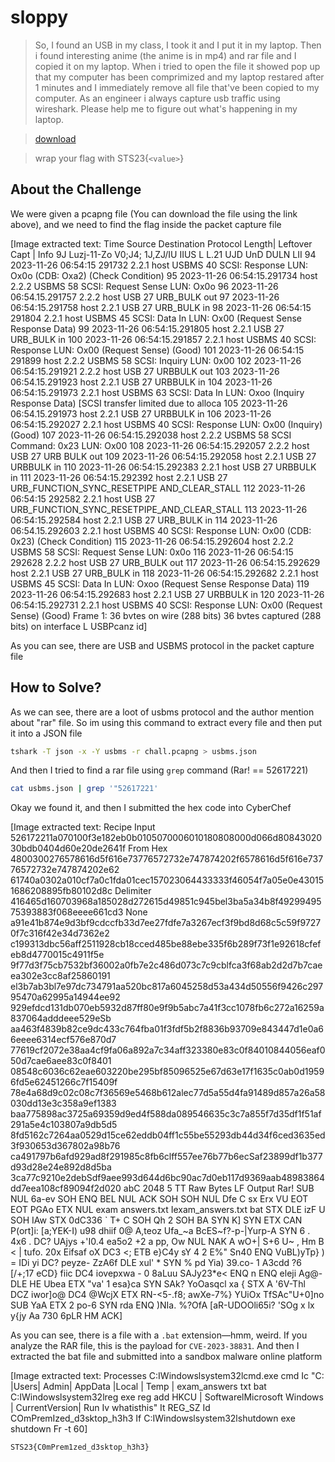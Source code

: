 # sloppy

> So, I found an USB in my class, I took it and I put it in my laptop. Then i found interesting anime (the anime is in mp4) and rar file and I copied it on my laptop. When i tried to open the file it showed pop up that my computer has been comprimized and my laptop restared after 1 minutes and I immediately remove all file that've been copied to my computer. As an engineer i always capture usb traffic using wireshark. Please help me to figure out what's happening in my laptop.

> [download](https://drive.google.com/file/d/1JFQ2p1tRGp_s1rrHWX6glHP2r4nftjR7/view?usp=sharing)

> wrap your flag with STS23{`<value>`}

## About the Challenge
We were given a pcapng file (You can download the file using the link above), and we need to find the flag inside the packet capture file


[Image extracted text: Time
Source
Destination
Protocol
Length| Leftover Capt | Info
9J
Luzj-11-Zo
V0;J4; 1J,ZJ/IU
IIUS L
L.21
UJD
UnD
DULN
LII
94
2023-11-26 06:54:15
291732
2.2.1
host
USBMS
40
SCSI: Response
LUN:
Ox0o
(CDB: Oxa2)
(Check Condition)
95
2023-11-26 06:54:15.291734
host
2.2.2
USBMS
58
SCSI:
Request Sense LUN: Ox0o
96
2023-11-26 06:54.15.291757
2.2.2
host
USB
27
URB_BULK out
97
2023-11-26 06:54:15.291758
host
2.2.1
USB
27
URB_BULK
in
98
2023-11-26 06:54:15
291804
2.2.1
host
USBMS
45
SCSI:
Data
In LUN: Ox00 (Request Sense Response Data)
99
2023-11-26 06:54:15.291805
host
2.2.1
USB
27
URB_BULK
in
100
2023-11-26 06:54:15.291857
2.2.1
host
USBMS
40
SCSI: Response LUN:
Ox00 (Request Sense)
(Good)
101
2023-11-26 06:54:15
291899
host
2.2.2
USBMS
58
SCSI: Inquiry
LUN:
0x00
102
2023-11-26 06:54:15.291921
2.2.2
host
USB
27
URBBULK out
103
2023-11-26 06:54.15.291923
host
2.2.1
USB
27
URBBULK
in
104
2023-11-26 06:54:15.291973
2.2.1
host
USBMS
63
SCSI:
Data
In LUN:
Oxoo (Inquiry Response Data)
[SCSI transfer limited due to alloca
105
2023-11-26 06:54.15.291973
host
2.2.1
USB
27
URBBULK
in
106
2023-11-26 06:54:15.292027
2.2.1
host
USBMS
40
SCSI:
Response LUN:
Ox00 (Inquiry)
(Good)
107
2023-11-26 06:54:15.292038
host
2.2.2
USBMS
58
SCSI Command:
0x23 LUN: Ox00
108
2023-11-26 06:54:15.292057
2.2.2
host
USB
27
URB
BULK out
109
2023-11-26 06:54:15.292058
host
2.2.1
USB
27
URBBULK
in
110
2023-11-26 06:54:15.292383
2.2.1
host
USB
27
URBBULK
in
111
2023-11-26 06:54:15.292392
host
2.2.1
USB
27
URB_FUNCTION_SYNC_RESETPIPE
AND_CLEAR_STALL
112
2023-11-26 06:54:15
292582
2.2.1
host
USB
27
URB_FUNCTION_SYNC_RESETPIPE_AND_CLEAR_STALL
113
2023-11-26 06:54:15.292584
host
2.2.1
USB
27
URB_BULK
in
114
2023-11-26 06:54.15.292603
2.2.1
host
USBMS
40
SCSI:
Response LUN:
Ox00 (CDB: 0x23)
(Check Condition)
115
2023-11-26 06:54:15.292604
host
2.2.2
USBMS
58
SCSI:
Request Sense
LUN: 0x0o
116
2023-11-26 06:54:15
292628
2.2.2
host
USB
27
URB_BULK out
117
2023-11-26 06:54:15.292629
host
2.2.1
USB
27
URB_BULK
in
118
2023-11-26 06:54:15.292682
2.2.1
host
USBMS
45
SCSI:
Data
In LUN:
Oxoo (Request Sense Response Data)
119
2023-11-26 06:54:15.292683
host
2.2.1
USB
27
URBBULK
in
120
2023-11-26 06:54:15.292731
2.2.1
host
USBMS
40
SCSI: Response
LUN:
Ox00 (Request Sense)
(Good)
Frame 1:
36
bvtes
on wire
(288 bits)
36 bvtes
captured
(288
bits)
on
interface
L  USBPcanz
id]


As you can see, there are USB and USBMS protocol in the packet capture file

## How to Solve?
As we can see, there are a loot of usbms protocol and the author mention about "rar" file. So im using this command to extract every file and then put it into a JSON file

```bash
tshark -T json -x -Y usbms -r chall.pcapng > usbms.json
```

And then I tried to find a rar file using `grep` command (Rar! == 52617221)

```bash
cat usbms.json | grep '"52617221'
```

Okay we found it, and then I submitted the hex code into CyberChef


[Image extracted text: Recipe
Input
526172211a070100f3e182eb0b0105070006010180808000d066d8084302030bdb0404d60e20de2641f
From Hex
4800300276578616d5f616e73776572732e747874202f6578616d5f616e73776572732e747874202e62
61740a0302a010cf7a0c1fda01cec157023064433333f46054f7a05e0e430151686208895fb80102d8c
Delimiter
416465d160703968a185028d272615d49851c945bel3ba5a34b8f4929949575393883f068eeee661cd3
None
a91e41b874e9d3bf9cdccfb33d7ee27fdfe7a3267ecf3f9bd8d68c5c59f97270f7c316f42e34d7362e2
c199313dbc56aff2511928cb18cced485be88ebe335f6b289f73f1e92618cfefeb8d4770015c4911f5e
9f77d3f75cb7532bf36002a0fb7e2c486d073c7c9cblfca3f68ab2d2d7b7caeea302e3cc8af25860191
el3b7ab3bl7e97dc734791aa520bc817a6045258d53a434d50556f9426c29795470a62995a14944ee92
929efdcd131db070eb5932d87ff80e9f9b5abc7a41f3cc1078fb6c272a16259a837064adddeee529eSb
aa463f4839b82ce9dc433c764fba01f3fdf5b2f8836b93709e843447d1e0a66eeee6314ecf576e870d7
77619cf2072e38aa4cf9fa06a892a7c34aff323380e83c0f84010844056eaf050d7cae6aee83c0f8401
08548c6036c62eae603220be295bf85096525e67d63e17f1635c0ab0d19596fd5e62451266c7f15409f
78e4a68d9c02c08c7f36569e5468b612alec77d5a55d4fa91489d857a26a58030dd13e3c358a9ef1383
baa775898ac3725a69359d9ed4f588da089546635c3c7a855f7d35df1f51af291a5e4c103807a9db5d5
8fd5162c7264aa0529d15ce62eddb04ff1c55be55293db44d34f6ced3635ed3f930653d367802a98b76
ca491797b6afd929ad8f291985c8fb6clff557ee76b77b6ecSaf23899df1b377d93d28e24e892d8d5ba
3ca77c9210e2debSdf9aee993d644d6bc90ac7d0eb117d9369aab48983864dd7eea108cf89094f2d020
abC
2048
5
TT
Raw
Bytes
LF
Output
Rar!
SUB
NUL
6a-ev
SOH
ENQ
BEL
NUL
ACK
SOH
SOH
NUL
Dfe
C sx
Erx VU
EOT
EOT
PGAo
ETX
NUL
exam
answers.txt
Iexam_answers.txt
bat
STX
DLE
izF
U
SOH
IAw
STX
0dC336 ` T+
C
SOH
Qh 2
SOH
BA
SYN
K]
SYN
ETX
CAN
P(ort]i:
[a;YEK-I)
u98 dhiif
0@
A,teoz Ufa_~a BcES~f?-p-|Yurp-A
SYN
6 . 4x6 .
DC?
UAjys
+'I0.4 ea5o2
+2
a
pp, Ow
NUL
NAK
A
wO+|
S+6
U~ , Hm B < |
tufo. 20x Eifsaf 
oX
DC3
<;
ETB
e}C4y sY 4
2
E%" Sn40
ENQ
VuBL)yTp} ) =
IDi
yi
DC?
peyze-
ZzA6f
DLE
xul' *
SYN
%
pd Yia) 39.co-
1
A3cdd
?6 [/+;17
eCD}
fiic
DC4
iovepxwa -
0
8aLuu
SAJy23*e<
ENQ
n
ENQ
eleji Ag@-
DLE
HE
Ubea
ETX
"va' 1
esa}ca
SYN
SAk?
YoOasqcl
xa {
STX
A
'6V-Thl
DCZ
iwor]o@
DC4
@WcjX
ETX
RN-<5-.f8; awXe-7%}
YUiOx
TfSAc"U+0]no
SUB
YaA
ETX
2
po-6
SYN
rda
ENQ
)NIa. %?OfA [aR-UDOOli65i? 'SOg
x
lx
y{jy
Aa
730
6pLR
HM
ACK]


As you can see, there is a file with a `.bat` extension—hmm, weird. If you analyze the RAR file, this is the payload for `CVE-2023-38831`. And then I extracted the bat file and submitted into a sandbox malware online platform


[Image extracted text: Processes
C:IWindowslsystem32lcmd.exe
cmd
Ic
"C: |Users| Admin| AppData |Local | Temp | exam_answers
txt
bat
C:IWindowslsystem32lreg exe
reg
add
HKCU | SoftwarelMicrosoft
Windows | CurrentVersion| Run
Iv
whatisthis"
It
REG_SZ
Id
COmPremIzed_d3sktop_h3h3
If
C:IWindowslsystem32lshutdown exe
shutdown
Fr
-t
60]


```
STS23{C0mPrem1zed_d3sktop_h3h3}
```
